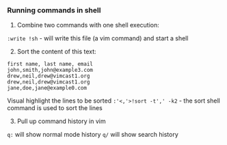 ### Running commands in shell

1. Combine two commands with one shell execution:

`:write !sh` - will write this file (a vim command) and start a shell

2. Sort the content of this text:

```
first name, last name, email
john,smith,john@example3.com
drew,neil,drew@vimcast1.org
drew,neil,drew@vimcast1.org
jane,doe,jane@example0.com
```

Visual highlight the lines to be sorted
`:'<,'>!sort -t',' -k2` - the sort shell command is used to sort the lines
<!-- HACK:simpler with default Vim implementation
* sort on chosen column: sort /.*\%2v/
* sort on first number: sort n
* sort unique: sort u
-->

3. Pull up command history in vim

`q:` will show normal mode history
`q/` will show search history

